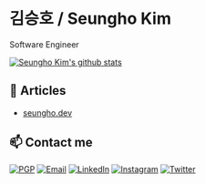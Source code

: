 # 김승호 / Seungho Kim
Software Engineer


[![Seungho Kim's github stats](https://github-readme-stats.vercel.app/api?username=niceb5y&show_icons=true&theme=onedark)](https://github.com/anuraghazra/github-readme-stats)

## 💬 Articles
- [seungho.dev](https://seungho.dev/)

## 📫 Contact me
[![PGP](https://img.shields.io/keybase/pgp/niceb5y?color=brightgreen&logo=keybase)](https://keybase.io/niceb5y)
[![Email](https://img.shields.io/badge/Email-niceb5y%40gmail.com-EA4335?logo=gmail)](mailto:niceb5y@gmail.com)
[![LinkedIn](https://img.shields.io/badge/LinkedIn-niceb5y-0A66C2?logo=linkedin)](https://www.linkedin.com/in/seungho-dev/)
[![Instagram](https://img.shields.io/badge/Instagram-niceb5y-E4405F?logo=instagram)](https://www.instagram.com/niceb5y/)
[![Twitter](https://img.shields.io/twitter/follow/niceb5y?color=blue&label=%40niceb5y&logo=twitter&style=flat)](https://twitter.com/niceb5y)
